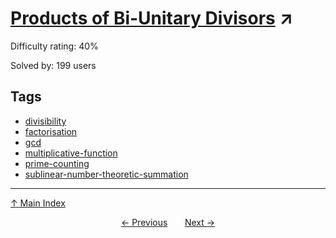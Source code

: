 # [Products of Bi-Unitary Divisors](https://projecteuler.net/problem=861) ↗️

Difficulty rating: 40%

Solved by: 199 users
## Tags

- [divisibility](../tags/divisibility.md)
- [factorisation](../tags/factorisation.md)
- [gcd](../tags/gcd.md)
- [multiplicative-function](../tags/multiplicative-function.md)
- [prime-counting](../tags/prime-counting.md)
- [sublinear-number-theoretic-summation](../tags/sublinear-number-theoretic-summation.md)



---

[↑ Main Index](../README.md)


<div align=center><a href='860.md'>← Previous</a> &nbsp;&nbsp; &nbsp;&nbsp;  <a href='862.md'>Next →</a></div>
